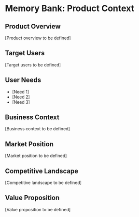 # Memory Bank: Product Context

## Product Overview
[Product overview to be defined]

## Target Users
[Target users to be defined]

## User Needs
- [Need 1]
- [Need 2]
- [Need 3]

## Business Context
[Business context to be defined]

## Market Position
[Market position to be defined]

## Competitive Landscape
[Competitive landscape to be defined]

## Value Proposition
[Value proposition to be defined]
